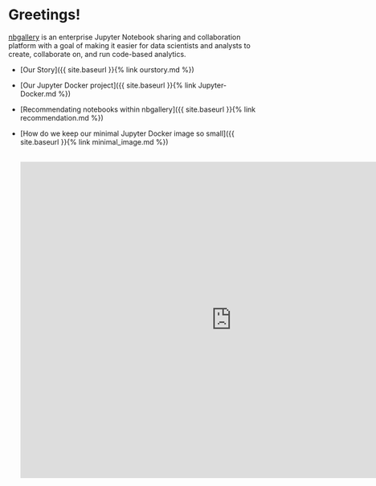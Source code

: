 # Greetings!

[nbgallery](https://github.com/nbgallery/nbgallery) is an enterprise Jupyter Notebook sharing and collaboration platform with a goal of making it easier for data scientists and analysts to create, collaborate on, and run code-based analytics.

* [Our Story]({{ site.baseurl }}{% link ourstory.md %})
* [Our Jupyter Docker project]({{ site.baseurl }}{% link Jupyter-Docker.md %})
* [Recommendating notebooks within nbgallery]({{ site.baseurl }}{% link recommendation.md %})
* [How do we keep our minimal Jupyter Docker image so small]({{ site.baseurl }}{% link minimal_image.md %})

  <br>
  <iframe width="840" height="630" src="http://www.youtube.com/embed/enu1i8oeqMk" frameborder="0" allowfullscreen="allowfullscreen"> </iframe>
  <br>
  <br>


